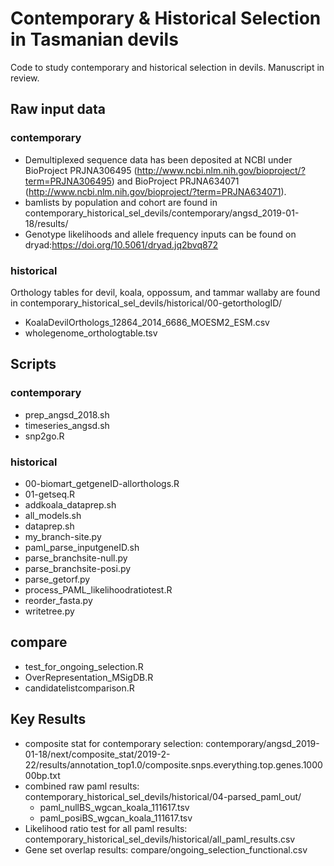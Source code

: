 # Contemporary & Historical Selection in Tasmanian devils
Code to study contemporary and historical selection in devils. Manuscript in review. 

## Raw input data
### contemporary 
- Demultiplexed sequence data has been deposited at NCBI under BioProject PRJNA306495 (http://www.ncbi.nlm.nih.gov/bioproject/?term=PRJNA306495) and BioProject PRJNA634071 (http://www.ncbi.nlm.nih.gov/bioproject/?term=PRJNA634071). 
- bamlists by population and cohort are found in 
contemporary_historical_sel_devils/contemporary/angsd_2019-01-18/results/
- Genotype likelihoods and allele frequency inputs can be found on dryad:https://doi.org/10.5061/dryad.jq2bvq872 

### historical
Orthology tables for devil, koala, oppossum, and tammar wallaby are found in 
contemporary_historical_sel_devils/historical/00-getorthologID/
- KoalaDevilOrthologs_12864_2014_6686_MOESM2_ESM.csv
- wholegenome_orthologtable.tsv

## Scripts
### contemporary
- prep_angsd_2018.sh
- timeseries_angsd.sh
- snp2go.R

### historical 
- 00-biomart_getgeneID-allorthologs.R
- 01-getseq.R
- addkoala_dataprep.sh
- all_models.sh
- dataprep.sh
- my_branch-site.py
- paml_parse_inputgeneID.sh
- parse_branchsite-null.py
- parse_branchsite-posi.py
- parse_getorf.py
- process_PAML_likelihoodratiotest.R
- reorder_fasta.py
- writetree.py 

## compare
- test_for_ongoing_selection.R
- OverRepresentation_MSigDB.R
- candidatelistcomparison.R

## Key Results 
- composite stat for contemporary selection: contemporary/angsd_2019-01-18/next/composite_stat/2019-2-22/results/annotation_top1.0/composite.snps.everything.top.genes.100000bp.txt 
- combined raw paml results: 
contemporary_historical_sel_devils/historical/04-parsed_paml_out/
	-  paml_nullBS_wgcan_koala_111617.tsv 
	- paml_posiBS_wgcan_koala_111617.tsv
- Likelihood ratio test for all paml results: contemporary_historical_sel_devils/historical/all_paml_results.csv 
- Gene set overlap results: compare/ongoing_selection_functional.csv 

